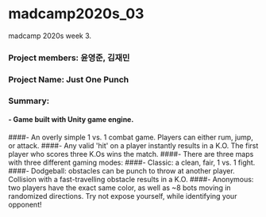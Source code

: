 # madcamp2020s_03
madcamp 2020s week 3.

### Project members: 윤영준, 김재민
### Project Name: Just One Punch

### Summary:
#### - Game built with Unity game engine.
####- An overly simple 1 vs. 1 combat game. Players can either rum, jump, or attack.
####- Any valid 'hit' on a player instantly results in a K.O. The first player who scores three K.Os wins the match.
####- There are three maps with three different gaming modes:
####- Classic: a clean, fair, 1 vs. 1 fight.
####- Dodgeball: obstacles can be punch to throw at another player. Collision with a fast-travelling obstacle results in a K.O.
####- Anonymous: two players have the exact same color, as well as ~8 bots moving in randomized directions. Try not expose yourself, while identifying your opponent!
  
  

